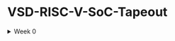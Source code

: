 # VSD-RISC-V-SoC-Tapeout

<details>
  <summary>Week 0</summary>

  # Hardware Design Environment Setup

  A streamlined guide to install and configure essential open-source tools for hardware design using Ubuntu within a VirtualBox environment.

  ## System Requirements

  - **Minimum:** 6GB RAM, 50GB HDD, Ubuntu 20.04+, 4 vCPUs
  - **Recommended:** 10GB RAM, 100GB HDD, 8 vCPUs

  ## Tools and Installation

  ### 1. Yosys

  - [Official Documentation](https://yosyshq.readthedocs.io/en/latest/)
  - Install commands:
    ```
    sudo apt-get update
    git clone https://github.com/YosysHQ/yosys.git
    cd yosys
    sudo apt install make
    sudo apt-get install build-essential clang bison flex libreadline-dev gawk tcl-dev libffi-dev git graphviz xdot pkg-config python3 libboost-system-dev libboost-python-dev libboost-filesystem-dev zlib1g-dev
    make config-gcc
    make
    sudo make install
    ```
<img width="755" height="213" alt="yosys install" src="https://github.com/user-attachments/assets/e9a8ce0b-0c93-4d31-a0ab-b75c6f5474e0" />



  ### 2. Icarus Verilog (iverilog)

  - [Official Documentation](https://steveicarus.github.io/iverilog/)
  - Install command:
    ```
    sudo apt-get update
    sudo apt-get install iverilog
    ```

<img width="815" height="617" alt="iverilog install" src="https://github.com/user-attachments/assets/aca7dd11-5a22-482e-8fc0-47405d713aa2" />




  ### 3. GTKWave

  - [Official Documentation](https://gtkwave.sourceforge.net/gtkwave.pdf)
  - Install command:
    ```
    sudo apt-get update
    sudo apt install gtkwave
    ```

    
<img width="815" height="105" alt="gtkwave install" src="https://github.com/user-attachments/assets/348f8c0b-f467-4d57-ac3f-f6180e3c9025" />



  ### 4. OpenSTA

  - [Official Documentation](https://github.com/The-OpenROAD-Project/OpenSTA?tab=readme-ov-file)
  - Install required packages:
    ```
    sudo apt update
    sudo apt install -y build-essential cmake clang gcc tcl-dev libffi-dev git flex bison libeigen3-dev swig autoconf libtool libz-dev tcl-dev
    ```
  - Build CUDD:
    ```
    tar xvfz cudd-3.0.0.tar.gz
    cd cudd-3.0.0
    ./configure
    make
    ```
  - Clone and build OpenSTA:
    ```
    git clone https://github.com/parallaxsw/OpenSTA.git
    cd OpenSTA
    mkdir build
    cd build
    cmake -DCUDD_DIR=<CUDD_INSTALL_DIR> ..
    make
    ```

  ### 5. ngspice

  - [Official Documentation](https://ngspice.sourceforge.io/docs.html)
  - Download and unpack tarball, then build:
    ```
    tar -zxvf ngspice-45.2.tar.gz
    cd ngspice-37
    mkdir release
    cd release
    ../configure --with-x --with-readline=yes --disable-debug
    make
    sudo make install
    ```

    
<img width="815" height="225" alt="ngspice install" src="https://github.com/user-attachments/assets/126f7829-57cc-441d-9187-21a176ca7f08" />


  ### 6. Magic VLSI

  - [Official Documentation](http://opencircuitdesign.com/magic/)
  - Install dependencies and build:
    ```
    sudo apt-get install m4 tcsh csh libx11-dev tcl-dev tk-dev libcairo2-dev mesa-common-dev libglu1-mesa-dev libncurses-dev
    git clone https://github.com/RTimothyEdwards/magic
    cd magic
    ./configure
    make
    sudo make install
    ```

    
<img width="1727" height="915" alt="magic install" src="https://github.com/user-attachments/assets/ab376b42-b369-4297-bce7-d8886c011447" />
    

  ### 7. OpenLane

  - [Official Documentation](https://openlane.readthedocs.io/en/latest/#)
  - Install required packages and Docker:
    ```
    sudo apt-get update
    sudo apt-get upgrade
    sudo apt install -y build-essential python3 python3-venv python3-pip make git
    sudo apt-get remove docker docker-engine docker.io containerd runc
    sudo apt-get install ca-certificates curl gnupg lsb-release
    sudo mkdir -p /etc/apt/keyrings
    curl -fsSL https://download.docker.com/linux/ubuntu/gpg | sudo gpg --dearmor -o /etc/apt/keyrings/docker.gpg
    echo "deb [arch=$(dpkg --print-architecture) signed-by=/etc/apt/keyrings/docker.gpg] https://download.docker.com/linux/ubuntu $(lsb_release -cs) stable" | sudo tee /etc/apt/sources.list.d/docker.list > /dev/null
    sudo apt-get update
    sudo apt-get install docker-ce docker-ce-cli containerd.io docker-compose-plugin
    sudo docker run hello-world
    sudo groupadd docker
    sudo usermod -aG docker $USER
    sudo reboot # Reboot required
    ```
  - After reboot, verify Docker installation:
    ```
    docker run hello-world
    ```
  - Download and build OpenLane:
    ```
    git clone --depth 1 https://github.com/The-OpenROAD-Project/OpenLane.git
    cd OpenLane/
    make
    make test
    # Optional: view test outputs
    make mount
    ```
    
<img width="1727" height="915" alt="OpenLane install" src="https://github.com/user-attachments/assets/ac2b4e41-d031-49fe-8573-6f56aac2a3f4" />

    

  ## License

  Refer to individual tool documentation for licensing details.

</details>
